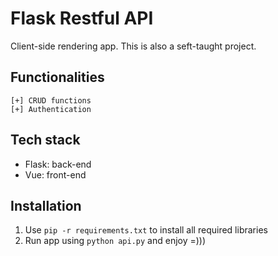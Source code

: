 # Flask Restful API
Client-side rendering app. This is also a seft-taught project.
## Functionalities
    [+] CRUD functions
    [+] Authentication
## Tech stack
- Flask: back-end
- Vue: front-end
## Installation 
1. Use `pip -r requirements.txt` to install all required libraries
2. Run app using `python api.py` and enjoy =)))  